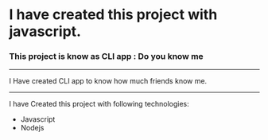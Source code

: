 # **I have created this project with javascript.**
### This project is know as CLI app : Do you know me

--------------------------------------------------------

I Have created CLI app to know how much friends know me.

--------------------------------------------------------

I have Created this project with following technologies:
- Javascript
- Nodejs
